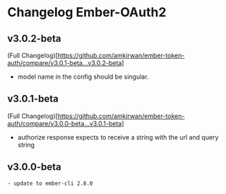 # Changelog Ember-OAuth2

## v3.0.2-beta
  (Full Changelog)[https://github.com/amkirwan/ember-token-auth/compare/v3.0.1-beta...v3.0.2-beta] 
  
  - model name in the config should be singular.

## v3.0.1-beta
  (Full Changelog)[https://github.com/amkirwan/ember-token-auth/compare/v3.0.0-beta...v3.0.1-beta] 
  
  - authorize response expects to receive a string with the url and query string


## v3.0.0-beta
    - update to ember-cli 2.8.0

